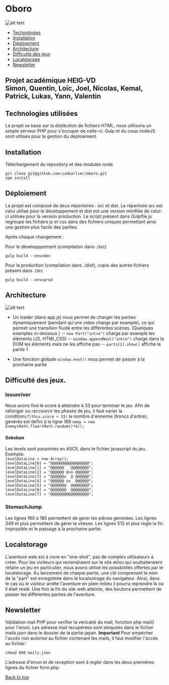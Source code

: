 # Oboro
![alt text](https://github.com/simkarlier/oboro/blob/master/doc/img/logo.png "Oboro")

<a name="top"></a>
* [Technologies](#techno)
* [Installation](#install)
* [Déploiement](#depl)
* [Architecture](#arch)
* [Difficulté des jeux](#dif)
* [Localstorage](#token)
* [Newsletter](#mail)
## Projet académique HEIG-VD </br>Simon, Quentin, Loïc, Joel, Nicolas, Kemal, Patrick, Lukas, Yann, Valentin 

<a name="techno"></a>
## Technologies utilisées
Le projet se base sur la distibution de fichiers HTML, nous utilisons un simple serveur PHP pour s'occuper de celle-ci.
Gulp et du coup nodeJS sont uitlisés pour la gestion du déploiement.

<a name="install"></a>
## Installation
Téléchargement du repository et des modules node
```
git clone git@github.com:simkarlier/oboro.git
npm install
```
<a name="depl"></a>
## Déploiement
Le projet est composé de deux répertoires : src et dist. Le répertoire src est celui utilisé pour le développement et dist est une version minifiée de celui-ci utilisée pour la version production. Le script présent dans Gulpfile.js regroupe les fichiers js et css dans des fichiers uniques permettant ainsi une gestion plus facile des parties.

Après chaque changement :

Pour le développpement (compilation dans ./src)
```
gulp build --env=dev
```


Pour la production (compilation dans ./dist), copie des autres fichiers présent dans ./src
```
gulp build --env=prod
```

<a name="arch"></a>
## Architecture
![alt text](https://github.com/simkarlier/oboro/blob/master/doc/img/manuel_image.png "Loader")

- Un loader (dans app.js) nous permet de charger les parties dynamiquement (pendant qu'une video charge par example), ce qui permet une transition fluide entre les différentes 		scènes. (Quelques examples ci-dessous )
-- `new Part("intro")` charge par example les éléments (JS, HTML,CSS)
-- `window.appendNext("intro")` charge dans la DOM les éléments mais ne les affiche pas
-- `parts[1].show()` affiche la partie 1

- Une fonction globale `window.next()` nous permet de passer à la prochaine partie

<a name="dif"></a>
## Difficulté des jeux.

### Issunriver

Nous avons fixé le score à atteindre à 33 pour terminer le jeu. Afin de rallonger ou raccourcir les phases de jeu, il faut varier la condition`if(this.score < 33)` le nombre d'ennemie (troncs d'arbre), générés est defini à la ligne 189 `nemy = new Enemy(Math.floor(Math.random()*6));`

#### Sokoban

Les levels sont paramtrès en ASCII, dans le fichier javascript du jeu.
Exemple:
<br/>
`levelDataLine = new Array();`<br/>
`levelDataLine[0] = "@@@@@@@@@@@@@@@@@";`<br/>
`levelDataLine[1] = "@@@@@@   @@@@@@@@";`<br/>
`levelDataLine[2] = "@@@@@@ @>o @@@@@@";`<br/>
`levelDataLine[3] = "@@@@@@x  @ @@@@@@";`<br/>
`levelDataLine[4] = "@@@@@@ ox  @@@@@@";`<br/>
`levelDataLine[5] = "@@@@@@@  @@@@@@@@";`<br/>
`levelDataLine[6] = "@@@@@@@  @@@@@@@@";`<br/>
`levelDataLine[7] = "@@@@@@@@@@@@@@@@@";`<br/>

### StomachJump

Les lignes 180 à 185 permettent de gerer les pièces generées.
Les lignes 349 et plus permettent de gérer la vitesse.
Les lignes 512 et plus regle la fin impossible et le passage à la prochaine partie.

<a name="token"></a>
## Localstorage

L'aventure web est à vivre en "one-shot", pas de comptes utilisateurs à créer. Pour les visiteurs qui reviendraient sur le site et/ou qui souhaiteraient refaire un jeu en particulier, nous avons utilisé les possibilités offertes par le localstorage. Au lancement de chaque partie, une clé comprenant le nom de la "part" est enregistrée dans le localsotrage du navigateur. Ainsi, dans le cas où le visiteur arrête l'aventure en plein milieu il pourra reprendre là où il était resté. Une fois la fin du site web atteinte, des boutons permettent de passer les différentes parties de l'aventure.

<a name="mail"></a>
## Newsletter

Validation mail PHP pour verifier la véricatié du mail, fonction php mail() pour l'envoi.
Les adresse mail recupérées sont stoquées dans le fichier mails.json dans le dossier de la partie japan.
**Important**
Pour empêcher l'accés non autorisé au fichier contenant les mails, il faut modifier l'accés au fichier: 
```
chmod 600 mails.json
```

L'adresse d'envoi et de reception sont à regler dans les deux premières lignes du fichier form.php

<a href="#top">Back to top</a>

